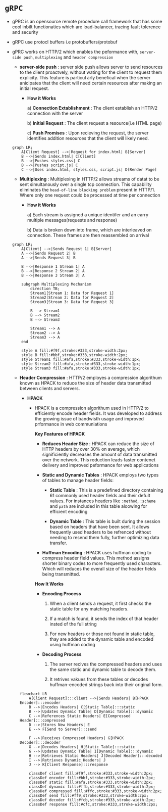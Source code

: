 # `gRPC`
  * gPRC is an opensource remote procedure call framework that has some cool inbilt functionaties
    which are load-balancer, tracing fault tolerence and security

  * gRPC use protocl buffers i.e protobuffers/protobuf

  * gPRC works on HTTP/2 which enables the peformance with, `server-side push`, `multiplexing` and
    `header compression`

      * **server-side push** : server side push allows server to send resources to the client
      proactvely, without wating for the client to request them explicity. This feature is particul
      arly benefical when the server anicipates that the client will need certain resources after
      making an initial request.

        * **How it Works**

          a) **Connection Extablishment** : The client establish an HTTP/2 connection with the server
          
          b) **Initial Request** : The client request a resource(i.e HTML page)

          c) **Push Promises** : Upon recieving the request, the server identifies addition resources
             that the client will likely need.


      ```mermaid
      graph LR;
          A[Client Request] -->|Request for index.html| B[Server]
          B -->|Sends index.html| C[Client]
          B -->|Pushes styles.css| C
          B -->|Pushes script.js| C
          C -->|Uses index.html, styles.css, script.js| D[Render Page]
      ```

      * **Multiplexing** : Multiplexing in HTTP/2 allows streams of datat to be sent simultanously over
        a single tcp connection. This capability eliminates the `head-of-line blocking problem` present
        in HTTP/1. Where only one request could be processed at time per connection

        * **How it Works**

          a) Each stream is assigned a unique identifer and an carry multiple messages(requests and response)

          b) Data is broken down into frame, which are interleaved on connection. These frames are then
             reassembled on arrival


      ```mermaid
      graph LR;
          A[Client] -->|Sends Request 1| B[Server]
          A -->|Sends Request 2| B
          A -->|Sends Request 3| B
    
          B -->|Response 1 Stream 1| A
          B -->|Response 2 Stream 2| A
          B -->|Response 3 Stream 3| A

          subgraph Multiplexing Mechanism
              direction TB;
              Stream1[Stream 1: Data for Request 1]
              Stream2[Stream 2: Data for Request 2]
              Stream3[Stream 3: Data for Request 3]
        
              B --> Stream1
              B --> Stream2
              B --> Stream3
        
              Stream1 --> A
              Stream2 --> A
              Stream3 --> A
          end

          style A fill:#f9f,stroke:#333,stroke-width:2px;
          style B fill:#bbf,stroke:#333,stroke-width:2px;
          style Stream1 fill:#afa,stroke:#333,stroke-width:1px;
          style Stream2 fill:#afa,stroke:#333,stroke-width:1px;
          style Stream3 fill:#afa,stroke:#333,stroke-width:1px;
      ```

      * **Header Compression** : HTTP/2 employes a compression algorithum known as HPACK to reduce
        the size of header data transmitted between clients and servers.

        * **HPACK**

          * HPACK is a compression algorithum used in HTTP/2 to efficiently encode header fields.
             It was developed to address the growing issue of bandwisth usage and improved prformance
             in web communiations

             **Key Features of HPACK**

               * **Reduces Header Size** : HPACK can reduce the size of HTTP headers by over 30% on
                 average, which significiently decreases the amount of data transmitted over the
                 network. This reduction leads faster contenet delivery and improved peformance
                 for web applications

               * **Static and Dynamic Tables** : HPACK employs two types of tables to manage header
                 fields:

                 * **Static Table** : This is a predefined directory containing 61 commonly used
                   header fields and their defult values. For instances headers like `:method`,
                   `:scheme` and `path` are included in this table aloowing for efficient encoding

                 * **Dynamic Table** : This table is built during the session based on headers
                   that have been sent. It allows frequently used headers to be refrenced without
                   needing to resend them fully, further optimizing data transfer.

               * **Huffman Encoding** : HPACK uses huffman coding to compress header field values.
                 This method assigns shorter binary codes to more frequently used characters. Which
                 will reduces the overall size of the header fields being transmitted.


             **How It Works**

               * **Encoding Process**

                 1. When a client sends a request, it first checks the static table for any matching
                    headers.

                 2. If a match is found, it sends the index of that header insted of the full string

                 3. For new headers or those not found in static table, thay are added to the dynamic
                    table and encoded using huffman coding


               * **Decoding Process**

                 1. The server recives the compressed headers and uses the same static and dynamic
                    table to decode them.

                 2. It retrives vakues from these tables or decodes huffman-encoded strings back into
                    their original form.

        ```mermaid
        flowchart LR
            A[Client Request]:::client -->|Sends Headers| B[HPACK Encoder]:::encoder
            B -->|Encodes Headers| C[Static Table]:::static
            B -->|Updates Dynamic Table| D[Dynamic Table]:::dynamic
            C -->|References Static Headers| E[Compressed Header]:::compressed
            D -->|Stores New Headers| E
            E --> F[Send to Server]:::send

            F -->|Receives Compressed Headers| G[HPACK Decoder]:::decoder
            G -->|Decodes Headers| H[Static Table]:::static
            G -->|Updates Dynamic Table| I[Dynamic Table]:::dynamic
            H -->|Retrieves Static Headers| J[Decoded Header]:::decoded
            I -->|Retrieves Dynamic Headers| J
            J --> K[Client Response]:::response

            classDef client fill:#f9f,stroke:#333,stroke-width:2px;
            classDef encoder fill:#bbf,stroke:#333,stroke-width:2px;
            classDef static fill:#afa,stroke:#333,stroke-width:2px;
            classDef dynamic fill:#ffb,stroke:#333,stroke-width:2px;
            classDef compressed fill:#ffc,stroke:#333,stroke-width:2px;
            classDef send fill:#ff9,stroke:#333,stroke-width:2px;
            classDef decoder fill:#fcb,stroke:#333,stroke-width:2px;
            classDef response fill:#cfc,stroke:#333,stroke-width:2px;
        ```
